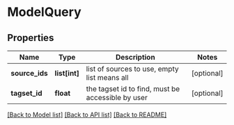 # ModelQuery

## Properties
Name | Type | Description | Notes
------------ | ------------- | ------------- | -------------
**source_ids** | **list[int]** | list of sources to use, empty list means all | [optional] 
**tagset_id** | **float** | the tagset id to find, must be accessible by user | [optional] 

[[Back to Model list]](../README.md#documentation-for-models) [[Back to API list]](../README.md#documentation-for-api-endpoints) [[Back to README]](../README.md)


